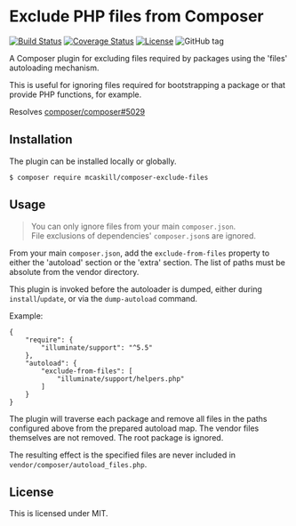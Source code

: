 # Exclude PHP files from Composer

[![Build Status](https://travis-ci.org/mcaskill/composer-plugin-exclude-files.svg?branch=master)](https://travis-ci.org/mcaskill/composer-plugin-exclude-files)
[![Coverage Status](https://coveralls.io/repos/github/mcaskill/composer-plugin-exclude-files/badge.svg?branch=master)](https://coveralls.io/github/mcaskill/composer-plugin-exclude-files?branch=master)
[![License](https://poser.pugx.org/mcaskill/composer-exclude-files/license)](https://packagist.org/packages/mcaskill/composer-exclude-files)
![GitHub tag](https://img.shields.io/github/tag/mcaskill/composer-plugin-exclude-files.svg)

A Composer plugin for excluding files required by packages using the 'files' autoloading mechanism.

This is useful for ignoring files required for bootstrapping a package or that provide PHP functions, for example.

Resolves [composer/composer#5029](//github.com/composer/composer/issues/5029)

## Installation

The plugin can be installed locally or globally.

```
$ composer require mcaskill/composer-exclude-files
```

## Usage

> You can only ignore files from your main `composer.json`.  
> File exclusions of dependencies' `composer.json`s are ignored.

From your main `composer.json`, add the `exclude-from-files` property to either the 'autoload' section or the 'extra' section.
The list of paths must be absolute from the vendor directory.

This plugin is invoked before the autoloader is dumped, either during `install`/`update`, or via the `dump-autoload` command.

Example:

```
{
    "require": {
        "illuminate/support": "^5.5"
    },
    "autoload": {
        "exclude-from-files": [
            "illuminate/support/helpers.php"
        ]
    }
}
```

The plugin will traverse each package and remove all files in the paths configured above from the prepared autoload map. The vendor files themselves are not removed. The root package is ignored.

The resulting effect is the specified files are never included in `vendor/composer/autoload_files.php`.

## License

This is licensed under MIT.
